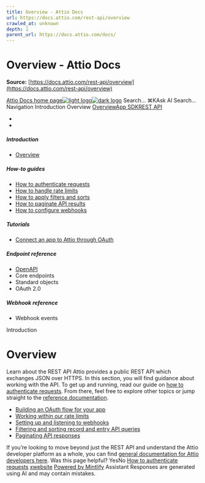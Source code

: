 ```yaml
---
title: Overview - Attio Docs
url: https://docs.attio.com/rest-api/overview
crawled_at: unknown
depth: 1
parent_url: https://docs.attio.com/docs/
---
```


# Overview - Attio Docs

**Source:** [https://docs.attio.com/rest-api/overview](https://docs.attio.com/rest-api/overview)

[Attio Docs home page![light logo](https://mintlify.s3.us-west-1.amazonaws.com/attio/logo/light.svg)![dark logo](https://mintlify.s3.us-west-1.amazonaws.com/attio/logo/dark.svg)](https://docs.attio.com/)
Search...
⌘KAsk AI
Search...
Navigation
Introduction
Overview
[Overview](https://docs.attio.com/docs/overview)[App SDK](https://docs.attio.com/sdk/introduction)[REST API](https://docs.attio.com/rest-api/overview)
* [](https://build.attio.com/)
* [](https://attio.com/help)
##### Introduction
  * [Overview](https://docs.attio.com/rest-api/overview)


##### How-to guides
  * [How to authenticate requests](https://docs.attio.com/rest-api/how-to/authentication)
  * [How to handle rate limits](https://docs.attio.com/rest-api/how-to/rate-limiting)
  * [How to apply filters and sorts](https://docs.attio.com/rest-api/how-to/filtering-and-sorting)
  * [How to paginate API results](https://docs.attio.com/rest-api/how-to/pagination)
  * [How to configure webhooks](https://docs.attio.com/rest-api/how-to/webhooks)


##### Tutorials
  * [Connect an app to Attio through OAuth](https://docs.attio.com/rest-api/tutorials/connect-an-app-through-oauth)


##### Endpoint reference
  * [OpenAPI](https://docs.attio.com/rest-api/endpoint-reference/openapi)
  * Core endpoints
  * Standard objects
  * OAuth 2.0


##### Webhook reference
  * Webhook events


Introduction
# Overview
Learn about the REST API
Attio provides a public REST API which exchanges JSON over HTTPS. In this section, you will find guidance about working with the API.
To get up and running, read our guide on [how to authenticate requests](https://docs.attio.com/rest-api/how-to/authentication).
From there, feel free to explore other topics or jump straight to the [reference documentation](https://docs.attio.com/rest-api/endpoint-reference).
  * [Building an OAuth flow for your app](https://docs.attio.com/rest-api/tutorials/connect-an-app-through-oauth)
  * [Working within our rate limits](https://docs.attio.com/rest-api/how-to/rate-limiting)
  * [Setting up and listening to webhooks](https://docs.attio.com/rest-api/how-to/webhooks)
  * [Filtering and sorting record and entry API queries](https://docs.attio.com/rest-api/how-to/filtering-and-sorting)
  * [Paginating API responses](https://docs.attio.com/rest-api/how-to/pagination)


If you’re looking to move beyond just the REST API and understand the Attio developer platform as a whole, you can find [general documentation for Attio developers here](https://docs.attio.com/docs).
Was this page helpful?
YesNo
[How to authenticate requests](https://docs.attio.com/rest-api/how-to/authentication)
[x](https://x.com/Attio)[website](https://attio.com)
[Powered by Mintlify](https://mintlify.com/preview-request?utm_campaign=poweredBy&utm_medium=referral&utm_source=docs.attio.com)
Assistant
Responses are generated using AI and may contain mistakes.
